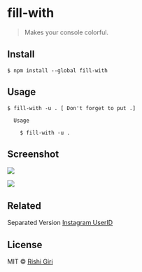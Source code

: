 # fill-with

> Makes your console colorful.

## Install

```
$ npm install --global fill-with
```

## Usage

```
$ fill-with -u . [ Don't forget to put .]

  Usage

    $ fill-with -u .

```
## Screenshot

<img src="http://rishigiri.com/github/color.png"></img>

<img src="http://rishigiri.com/github/ansi.png"></img>

## Related

Separated Version [Instagram UserID](https://github.com/CodeDotJS/ColorTerminal)


## License

MIT © [Rishi Giri](http://rishigiri.com)
